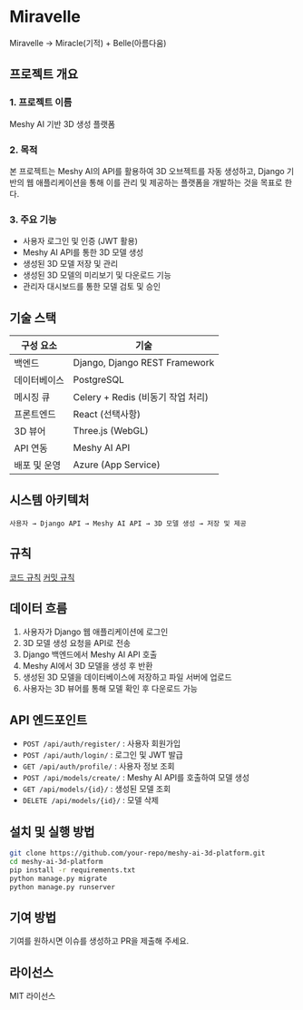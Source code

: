 # Miravelle
Miravelle → Miracle(기적) + Belle(아름다움)

## 프로젝트 개요

### 1. 프로젝트 이름
Meshy AI 기반 3D 생성 플랫폼

### 2. 목적
본 프로젝트는 Meshy AI의 API를 활용하여 3D 오브젝트를 자동 생성하고, Django 기반의 웹 애플리케이션을 통해 이를 관리 및 제공하는 플랫폼을 개발하는 것을 목표로 한다.

### 3. 주요 기능
- 사용자 로그인 및 인증 (JWT 활용)
- Meshy AI API를 통한 3D 모델 생성
- 생성된 3D 모델 저장 및 관리
- 생성된 3D 모델의 미리보기 및 다운로드 기능
- 관리자 대시보드를 통한 모델 검토 및 승인

## 기술 스택
| 구성 요소        | 기술 |
|----------------|------|
| 백엔드         | Django, Django REST Framework |
| 데이터베이스   | PostgreSQL |
| 메시징 큐      | Celery + Redis (비동기 작업 처리) |
| 프론트엔드     | React (선택사항) |
| 3D 뷰어       | Three.js (WebGL) |
| API 연동      | Meshy AI API |
| 배포 및 운영   | Azure (App Service) |

## 시스템 아키텍처
```
사용자 → Django API → Meshy AI API → 3D 모델 생성 → 저장 및 제공
```

## 규칙
[코드 규칙](Docs/docs/code_convention.md)
[커밋 규칙](Docs/docs/commit_rule.md)

## 데이터 흐름
1. 사용자가 Django 웹 애플리케이션에 로그인
2. 3D 모델 생성 요청을 API로 전송
3. Django 백엔드에서 Meshy AI API 호출
4. Meshy AI에서 3D 모델을 생성 후 반환
5. 생성된 3D 모델을 데이터베이스에 저장하고 파일 서버에 업로드
6. 사용자는 3D 뷰어를 통해 모델 확인 후 다운로드 가능

## API 엔드포인트
- `POST /api/auth/register/` : 사용자 회원가입
- `POST /api/auth/login/` : 로그인 및 JWT 발급
- `GET /api/auth/profile/` : 사용자 정보 조회
- `POST /api/models/create/` : Meshy AI API를 호출하여 모델 생성
- `GET /api/models/{id}/` : 생성된 모델 조회
- `DELETE /api/models/{id}/` : 모델 삭제

## 설치 및 실행 방법
```bash
git clone https://github.com/your-repo/meshy-ai-3d-platform.git
cd meshy-ai-3d-platform
pip install -r requirements.txt
python manage.py migrate
python manage.py runserver
```

## 기여 방법
기여를 원하시면 이슈를 생성하고 PR을 제출해 주세요. 

## 라이선스
MIT 라이선스
